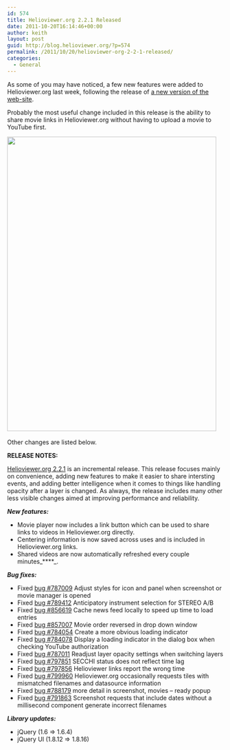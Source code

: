 ```yaml
---
id: 574
title: Helioviewer.org 2.2.1 Released
date: 2011-10-20T16:14:46+00:00
author: keith
layout: post
guid: http://blog.helioviewer.org/?p=574
permalink: /2011/10/20/helioviewer-org-2-2-1-released/
categories:
  - General
---
```

As some of you may have noticed, a few new features were added to Helioviewer.org last week, following the release of [a new version of the web-site](https://launchpad.net/helioviewer.org/2.2/2.2.1).

Probably the most useful change included in this release is the ability to share movie links in Helioviewer.org without having to upload a movie to YouTube first.

[<img class="aligncenter size-full wp-image-577" title="Helioviewer.org 2.2.1 Movie Link Button Screenshot" src="https://helioviewer-project.github.io/images/uploads/2011/10/Screenshot-at-2011-10-20-1206461.png" alt="" width="487" height="684"   sizes="(max-width: 487px) 100vw, 487px" />](https://helioviewer-project.github.io/images/uploads/2011/10/Screenshot-at-2011-10-20-1206461.png)[  
](https://helioviewer-project.github.io/images/uploads/2011/10/Screenshot-at-2011-10-20-120646.png) 

Other changes are listed below.

**RELEASE NOTES:**

[Helioviewer.org 2.2.1](https://launchpad.net/helioviewer.org/2.2/2.2.1) is an incremental release. This release focuses mainly on convenience, adding new features to make it easier to share intersting events, and adding better intelligence when it comes to things like handling opacity after a layer is changed. As always, the release includes many other less visible changes aimed at improving performance and reliability.

_**New features:**_

* Movie player now includes a link button which can be used to share links to videos in Helioviewer.org directly.  
* Centering information is now saved across uses and is included in Helioviewer.org links.  
* Shared videos are now automatically refreshed every couple minutes_****_.

_**Bug fixes:**_

* Fixed [bug #787009](https://launchpad.net/bugs/787009 "Adjust styles for icon and panel when screenshot or movie manager is opened") Adjust styles for icon and panel when screenshot or movie manager is opened  
* Fixed [bug #789412](https://launchpad.net/bugs/789412 "Anticipatory instrument selection for STEREO A/B") Anticipatory instrument selection for STEREO A/B  
* Fixed [bug #856619](https://launchpad.net/bugs/856619 "Cache news feed locally to speed up time to load entries.") Cache news feed locally to speed up time to load entries  
* Fixed [bug #857007](https://launchpad.net/bugs/857007 "Movie order reversed in drop down window") Movie order reversed in drop down window  
* Fixed [bug #784054](https://launchpad.net/bugs/784054 "Create a more obvious loading indicator") Create a more obvious loading indicator  
* Fixed [bug #784078](https://launchpad.net/bugs/784078 "Display a loading indicator in the dialog box when checking YouTube authorization") Display a loading indicator in the dialog box when checking YouTube authorization  
* Fixed [bug #787011](https://launchpad.net/bugs/787011 "Readjust layer opacity settings when switching layers") Readjust layer opacity settings when switching layers  
* Fixed [bug #797851](https://launchpad.net/bugs/797851 "SECCHI status does not reflect time lag") SECCHI status does not reflect time lag  
* Fixed [bug #797856](https://launchpad.net/bugs/797856 "Helioviewer links report the wrong time") Helioviewer links report the wrong time  
* Fixed [bug #799960](https://launchpad.net/bugs/799960 "Helioviewer.org occasionally requests tiles with mismatched filenames and datasource information") Helioviewer.org occasionally requests tiles with mismatched filenames and datasource information  
* Fixed [bug #788179](https://launchpad.net/bugs/788179 "more detail in screenshot, movies - ready popup") more detail in screenshot, movies &#8211; ready popup  
* Fixed [bug #791863](https://launchpad.net/bugs/791863 "Screenshot requests that include dates without a millisecond component generate incorrect filenames") Screenshot requests that include dates without a millisecond component generate incorrect filenames

_**Library updates:**_

* jQuery (1.6 => 1.6.4)  
* jQuery UI (1.8.12 => 1.8.16)

